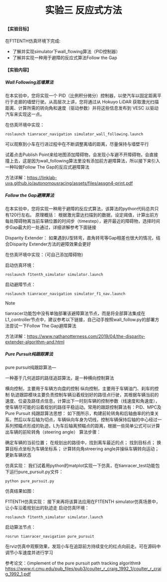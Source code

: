 <p style="font-size:30px; font-weight:bolder; text-align:center ">实验三 反应式方法</p>


#### 【实验目标】

在F1TENTH仿真环境下完成:
- 了解并实现simulator下wall_flowing算法（PID控制器）
- 了解并实现一种用于避障的反应式算法Follow the Gap

#### 【实验内容】

##### Wall Following巡墙算法

在本实验中，您将实现一个 PID（比例积分微分）控制器，以使汽车以固定距离平行于走廊的墙壁行驶。从高层次上讲，您将通过从 Hokuyo LiDAR 获取激光扫描距离、计算所需的转向角和速度（驱动参数）并将这些信息发布到 VESC 以驱动汽车来实现这一点。

在仿真环境中实现：
```shell
roslaunch tianracer_navigation simulator_wall_following.launch
```

可以观察到小车在行进过程中在不断调整离墙的距离，尽量保持与墙壁平行

试着点击Publish Point来给地图添加障碍物，会发现小车避不开障碍物，会直接撞上去，这是因为wall_following算法里没有添加前方避障算法，所以接下来引入一种叫做Follow The Gap的反应式避障算法

方法详解：https://linklab-uva.github.io/autonomousracing/assets/files/assgn4-print.pdf


##### Follow the Gap避障算法

在本实验中，您将实现一种用于避障的反应式算法，该算法的python代码总共只有120行左右。
原理概括： 根据激光雷达扫描到的数据，设定阈值，计算出前方每处障碍物离当前车辆位置的时间步（timestep），避开最近的障碍物，选择时间步Gap最大的一处通过，详细讲解参考下面链接

Disparity Extender：
如果遇到U型转弯，直角转弯等Gap相差也很大的情况，结合Disparity Extender方法的避障效果会更好

在仿真环境中实现：（可自己添加障碍物）

启动仿真环境：
```
roslaunch f1tenth_simulator simulator.launch
```

启动避障节点：
```
roslaunch tianracer_navigation simulator_f1_nav.launch
```


> [!note]
> tianracer功能包中没有单独部署该避障算法节点，而是将全部算法集成在L1_controller节点中，建议参考以下链接，自己动手按照wall_follow.py的部署方法尝试一下Follow The Gap避障算法

方法详解：https://www.nathanotterness.com/2019/04/the-disparity-extender-algorithm-and.html

##### Pure Pursuit纯跟踪算法

pure pursuit纯跟踪算法—

一种基于几何追踪的路径追踪算法，是一种横向控制算法

横向控制，主要用于车辆方向盘的控制
纵向控制，主要用于车辆油门、刹车的控制
轨迹跟踪模块主要负责控制车辆沿着规划好的路径点行驶，其根据车辆当前的速度、位姿及路径点信息，计算出下一时刻车辆的控制参数（线速度和角速度），使车辆尽可能的沿着规划的路径平稳运动。常用的跟踪控制算法有：PID、MPC及Pure Pursuit
纯跟踪算法思想：
如下图所示，构建前轮转角和后轴曲率的约束关系，然后以车后轴为切点，车辆纵向车身为切线，控制车辆保持后轴的中心经过一系列预瞄点形成的轨迹。L为车后轴离预瞄点的距离，根据一些简单公式可以计算出车辆的前轮转角（steering angle）
算法步骤：

确定车辆的当前位置；
在规划出的路径中，找到离车最近的点；
找到目标点；
换算目标点坐标为车辆坐标系；
计算转向角streering angle并操纵车辆转向运动；
更新车辆状态


仿真实现：
我们试着用python的matplot实现一下仿真，在tianracer_test功能包下运行pure_pursuit.py文件：
```
python pure_pursuit.py
```

仿真结果如图：

F1TENTH仿真实现：
接下来再将该算法应用在F1TENTH simulator仿真场景中，让小车沿着规划出的轨迹走
启动仿真环境：
```shell
roslaunch f1tenth_simulator simulator.launch
```
启动算法节点：

```shell
rosrun tianracer_navigation pure_pursuit
```
在rviz仿真中观察效果，发现小车在追踪前方持续变化的红点向前走。可在源码中调节小车速度并进行学习

参考论文：《implement of the pure pursuit path tracking algorithm》https://www.ri.cmu.edu/pub_files/pub3/coulter_r_craig_1992_1/coulter_r_craig_1992_1.pdf
